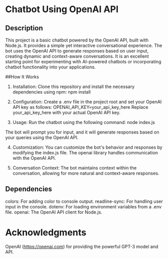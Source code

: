 # Chatbot Using OpenAI API

## Description
This project is a basic chatbot powered by the OpenAI API, built with Node.js. It provides a simple yet interactive conversational experience. The bot uses the OpenAI API to generate responses based on user input, creating dynamic and context-aware conversations. It is an excellent starting point for experimenting with AI-powered chatbots or incorporating chatbot functionality into your applications.

##How It Works

1. Installation: Clone this repository and install the necessary dependencies using npm:
npm install

2. Configuration: Create a .env file in the project root and set your OpenAI API key as follows:
OPENAI_API_KEY=your_api_key_here
Replace your_api_key_here with your actual OpenAI API key.

3. Usage: Run the chatbot using the following command:
node index.js

The bot will prompt you for input, and it will generate responses based on your queries using the OpenAI API.

4. Customization: You can customize the bot's behavior and responses by modifying the index.js file. The openai library handles communication with the OpenAI API.

5. Conversation Context: The bot maintains context within the conversation, allowing for more natural and context-aware responses.

## Dependencies
colors: For adding color to console output.
readline-sync: For handling user input in the console.
dotenv: For loading environment variables from a .env file.
openai: The OpenAI API client for Node.js.

# Acknowledgments
OpenAI (https://openai.com) for providing the powerful GPT-3 model and API.

